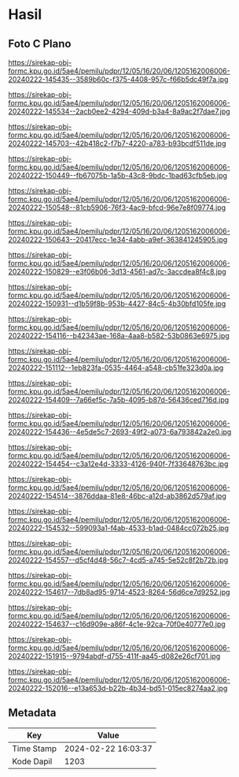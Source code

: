 # Hasil

## Foto C Plano

https://sirekap-obj-formc.kpu.go.id/5ae4/pemilu/pdpr/12/05/16/20/06/1205162006006-20240222-145435--3589b60c-f375-4408-957c-f66b5dc49f7a.jpg

https://sirekap-obj-formc.kpu.go.id/5ae4/pemilu/pdpr/12/05/16/20/06/1205162006006-20240222-145534--2acb0ee2-4294-409d-b3a4-8a9ac2f7dae7.jpg

https://sirekap-obj-formc.kpu.go.id/5ae4/pemilu/pdpr/12/05/16/20/06/1205162006006-20240222-145703--42b418c2-f7b7-4220-a783-b93bcdf511de.jpg

https://sirekap-obj-formc.kpu.go.id/5ae4/pemilu/pdpr/12/05/16/20/06/1205162006006-20240222-150449--fb67075b-1a5b-43c8-9bdc-1bad63cfb5eb.jpg

https://sirekap-obj-formc.kpu.go.id/5ae4/pemilu/pdpr/12/05/16/20/06/1205162006006-20240222-150548--81cb5906-76f3-4ac9-bfcd-96e7e8f09774.jpg

https://sirekap-obj-formc.kpu.go.id/5ae4/pemilu/pdpr/12/05/16/20/06/1205162006006-20240222-150643--20417ecc-1e34-4abb-a9ef-363841245905.jpg

https://sirekap-obj-formc.kpu.go.id/5ae4/pemilu/pdpr/12/05/16/20/06/1205162006006-20240222-150829--e3f06b06-3d13-4561-ad7c-3accdea8f4c8.jpg

https://sirekap-obj-formc.kpu.go.id/5ae4/pemilu/pdpr/12/05/16/20/06/1205162006006-20240222-150931--d1b59f8b-953b-4427-84c5-4b30bfd105fe.jpg

https://sirekap-obj-formc.kpu.go.id/5ae4/pemilu/pdpr/12/05/16/20/06/1205162006006-20240222-154116--b42343ae-168a-4aa8-b582-53b0863e6975.jpg

https://sirekap-obj-formc.kpu.go.id/5ae4/pemilu/pdpr/12/05/16/20/06/1205162006006-20240222-151112--1eb823fa-0535-4464-a548-cb51fe323d0a.jpg

https://sirekap-obj-formc.kpu.go.id/5ae4/pemilu/pdpr/12/05/16/20/06/1205162006006-20240222-154409--7a66ef5c-7a5b-4095-b87d-56436ced716d.jpg

https://sirekap-obj-formc.kpu.go.id/5ae4/pemilu/pdpr/12/05/16/20/06/1205162006006-20240222-154436--4e5de5c7-2693-49f2-a073-6a793842a2e0.jpg

https://sirekap-obj-formc.kpu.go.id/5ae4/pemilu/pdpr/12/05/16/20/06/1205162006006-20240222-154454--c3a12e4d-3333-4126-940f-7f33648763bc.jpg

https://sirekap-obj-formc.kpu.go.id/5ae4/pemilu/pdpr/12/05/16/20/06/1205162006006-20240222-154514--3876ddaa-81e8-46bc-a12d-ab3862d579af.jpg

https://sirekap-obj-formc.kpu.go.id/5ae4/pemilu/pdpr/12/05/16/20/06/1205162006006-20240222-154532--599093a1-f4ab-4533-b1ad-0484cc072b25.jpg

https://sirekap-obj-formc.kpu.go.id/5ae4/pemilu/pdpr/12/05/16/20/06/1205162006006-20240222-154557--d5cf4d48-56c7-4cd5-a745-5e52c8f2b72b.jpg

https://sirekap-obj-formc.kpu.go.id/5ae4/pemilu/pdpr/12/05/16/20/06/1205162006006-20240222-154617--7db8ad95-9714-4523-8264-56d6ce7d9252.jpg

https://sirekap-obj-formc.kpu.go.id/5ae4/pemilu/pdpr/12/05/16/20/06/1205162006006-20240222-154637--c16d909e-a86f-4c1e-92ca-70f0e40777e0.jpg

https://sirekap-obj-formc.kpu.go.id/5ae4/pemilu/pdpr/12/05/16/20/06/1205162006006-20240222-151915--9794abdf-d755-411f-aa45-d082e26cf701.jpg

https://sirekap-obj-formc.kpu.go.id/5ae4/pemilu/pdpr/12/05/16/20/06/1205162006006-20240222-152016--e13a653d-b22b-4b34-bd51-015ec8274aa2.jpg


## Metadata

| Key        | Value               |
| ---------- | ------------------- |
| Time Stamp | 2024-02-22 16:03:37 |
| Kode Dapil | 1203                |



